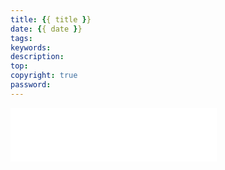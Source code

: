 ```yaml
---
title: {{ title }}
date: {{ date }}
tags:
keywords:
description:
top: 
copyright: true
password: 
---
```




<div id="music163player">
  <iframe frameborder="no" border="0" marginwidth="0" marginheight="0" width=330 height=86 src="//music.163.com/outchain/player?type=2&id=22453837&auto=1&height=66"></iframe>
</div>
